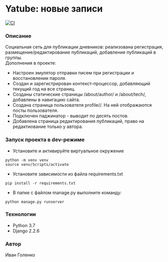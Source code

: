 # Yatube: новые записи

[![CI](https://github.com/yandex-praktikum/hw03_forms/actions/workflows/python-app.yml/badge.svg?branch=master)](https://github.com/yandex-praktikum/hw03_forms/actions/workflows/python-app.yml)

### Описание
Социальная сеть для публикации дневников: реализована регистрация, размещение/редактирование публикаций, добавление публикаций в группы. \
Дополнения в проекте:
- Настроен эмулятор отправки писем при регистрации и восстановлении пароля.
- Создан и зарегистрирован контекст-процессор, добавляющий текущий год на все страниц. 
- Созданы статические страницы /about/author/ и /about/tech/, добавлены в навигацию сайта.
- Создана страница пользователя profile/<username>/. На ней отображаются посты пользователя.
- Подключен паджинатор - выводит по десять постов.
- Добавлена страница редактирования публикаций, право на редактиование только у автора.

### Запуск проекта в dev-режиме
- Установите и активируйте виртуальное окружение
```
python -m venv venv
source venv/Scripts/activate
```
- Установите зависимости из файла requirements.txt
```
pip install -r requirements.txt
``` 
- В папке с файлом manage.py выполните команду:
```
python manage.py runserver
```
### Технологии
- Python 3.7
- Django 2.2.6

### Автор
Иван Голенко
